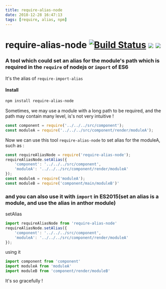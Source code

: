 ```yaml
---
title: require-alias-node
date: 2018-12-28 16:47:13
tags: [require, alias, npm]
---
```

# require-alias-node [![Build Status](https://travis-ci.org/bonjs/require-alias-node.svg?branch=master)](https://travis-ci.org/bonjs/require-alias-node) [![](https://img.shields.io/npm/v/require-alias-node.svg)](https://www.npmjs.com/package/require-alias-node) [![](https://img.shields.io/npm/l/require-alias-node.svg)](https://img.shields.io/npm/l/require-alias-node.svg)

### A tool which could set an alias for the module's path which is required in the `require` of nodejs     or `import` of ES6

It's the alias of `require-import-alias`

#### Install
~~~bash
npm install require-alias-node
~~~

Sometimes, we may use a module with a long path to be required, and the path may contain many level, is's not very intuitive ! 
~~~javascript
const component = require('../../../src/component');
const moduleA = require('../../../src/component/render/moduleA');
~~~

Now we can use this tool `require-alias-node` to set alias for the moduleA, such as :
~~~javascript
const requireAliasNode = require('require-alias-node');
requireAliasNode.setAlias({
	'component': '../../../src/component',
	'moduleA': '../../../src/component/render/moduleA'
});
const moduleA = require('moduleA');
const moduleB = require('component/main/moduleB')'
~~~

### and you can also use it with `import` in ES2015(set an alias is a module, and use the alias in anthor module)

setAlias
~~~javascript
import requireAliasNode from 'require-alias-node'
requireAliasNode.setAlias({
	'component': '../../../src/component',
	'moduleA': '../../../src/component/render/moduleA'
});
~~~

using it 
~~~javascript
import component from 'component'
import moduleA from 'moduleA'
import moduleB from 'component/render/moduleB'
~~~

It's so gracefully !
